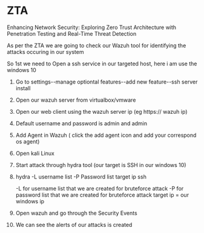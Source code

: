 # ZTA

Enhancing Network Security: Exploring Zero Trust Architecture with Penetration Testing and Real-Time Threat Detection


As per the ZTA we are going to check our Wazuh tool for identifying the attacks occuring in our system

So 1st we need to Open a ssh service in our targeted host, here i am use the windows 10
1. Go to settings--manage optiontal features--add new feature--ssh server install
2. Open our wazuh server from virtualbox/vmware
3. Open our web client using the wazuh server ip   (eg  https:// wazuh ip)
4. Default username and password is admin and admin 
5. Add Agent in Wazuh  ( click the add agent icon and add your correspond os agent)
6. Open kali Linux 
7. Start attack through hydra tool (our target is SSH in our windows 10)
8. hydra -L username list -P Password list target ip ssh

   -L for username list that we are created for bruteforce attack
   -P for password list that we are created for bruteforce attack
   target ip = our windows ip 

9. Open wazuh and go through the Security Events
10. We can see the alerts of our attacks is created

